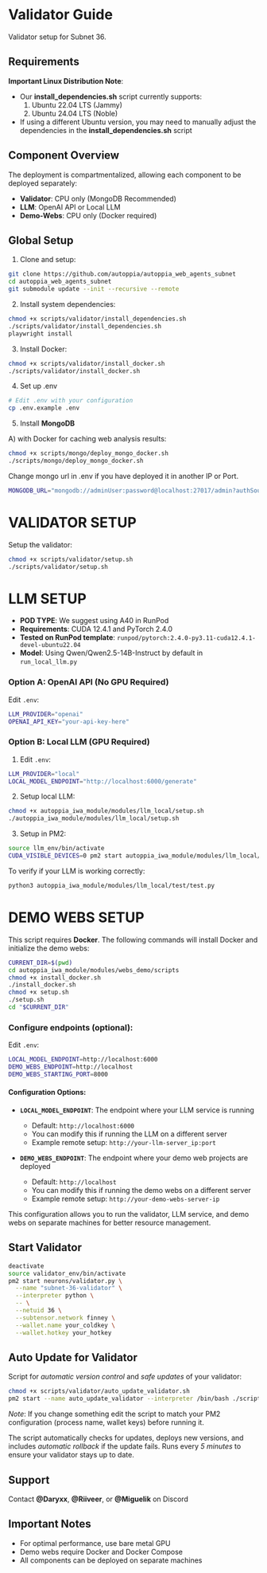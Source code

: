 # Validator Guide

Validator setup for Subnet 36.

## Requirements

**Important Linux Distribution Note**:

- Our **install_dependencies.sh** script currently supports:
  1. Ubuntu 22.04 LTS (Jammy)
  2. Ubuntu 24.04 LTS (Noble)
- If using a different Ubuntu version, you may need to manually adjust the dependencies in the **install_dependencies.sh** script

## Component Overview

The deployment is compartmentalized, allowing each component to be deployed separately:

- **Validator**: CPU only (MongoDB Recommended)
- **LLM**: OpenAI API or Local LLM
- **Demo-Webs**: CPU only (Docker required)

## Global Setup

1. Clone and setup:

```bash
git clone https://github.com/autoppia/autoppia_web_agents_subnet
cd autoppia_web_agents_subnet
git submodule update --init --recursive --remote
```

2. Install system dependencies:

```bash
chmod +x scripts/validator/install_dependencies.sh
./scripts/validator/install_dependencies.sh
playwright install
```

3. Install Docker:

```bash
chmod +x scripts/validator/install_docker.sh
./scripts/validator/install_docker.sh
```

4. Set up .env

```bash
# Edit .env with your configuration
cp .env.example .env
```

5. Install **MongoDB**

A) with Docker for caching web analysis results:

```bash
chmod +x scripts/mongo/deploy_mongo_docker.sh
./scripts/mongo/deploy_mongo_docker.sh
```

Change mongo url in .env if you have deployed it in another IP or Port.

```bash
MONGODB_URL="mongodb://adminUser:password@localhost:27017/admin?authSource=admin"
```

# VALIDATOR SETUP

Setup the validator:

```bash
chmod +x scripts/validator/setup.sh
./scripts/validator/setup.sh
```

# LLM SETUP

- **POD TYPE**: We suggest using A40 in RunPod
- **Requirements**: CUDA 12.4.1 and PyTorch 2.4.0
- **Tested on RunPod template**: `runpod/pytorch:2.4.0-py3.11-cuda12.4.1-devel-ubuntu22.04`
- **Model**: Using Qwen/Qwen2.5-14B-Instruct by default in `run_local_llm.py`

### Option A: OpenAI API (No GPU Required)

Edit `.env`:

```bash
LLM_PROVIDER="openai"
OPENAI_API_KEY="your-api-key-here"
```

### Option B: Local LLM (GPU Required)

1. Edit `.env`:

```bash
LLM_PROVIDER="local"
LOCAL_MODEL_ENDPOINT="http://localhost:6000/generate"
```

2. Setup local LLM:

```bash
chmod +x autoppia_iwa_module/modules/llm_local/setup.sh
./autoppia_iwa_module/modules/llm_local/setup.sh
```

3. Setup in PM2:

```bash
source llm_env/bin/activate
CUDA_VISIBLE_DEVICES=0 pm2 start autoppia_iwa_module/modules/llm_local/run_local_llm.py --name llm_local -- --port 6000
```

To verify if your LLM is working correctly:

```bash
python3 autoppia_iwa_module/modules/llm_local/test/test.py
```

# DEMO WEBS SETUP

This script requires **Docker**. The following commands will install Docker and initialize the demo webs:

```bash
CURRENT_DIR=$(pwd)
cd autoppia_iwa_module/modules/webs_demo/scripts
chmod +x install_docker.sh
./install_docker.sh
chmod +x setup.sh
./setup.sh
cd "$CURRENT_DIR"
```

### Configure endpoints (optional):

Edit `.env`:

```bash
LOCAL_MODEL_ENDPOINT=http://localhost:6000
DEMO_WEBS_ENDPOINT=http://localhost
DEMO_WEBS_STARTING_PORT=8000
```

#### Configuration Options:

- **`LOCAL_MODEL_ENDPOINT`**: The endpoint where your LLM service is running

  - Default: `http://localhost:6000`
  - You can modify this if running the LLM on a different server
  - Example remote setup: `http://your-llm-server_ip:port`

- **`DEMO_WEBS_ENDPOINT`**: The endpoint where your demo web projects are deployed
  - Default: `http://localhost`
  - You can modify this if running the demo webs on a different server
  - Example remote setup: `http://your-demo-webs-server-ip`

This configuration allows you to run the validator, LLM service, and demo webs on separate machines for better resource management.

## Start Validator

```bash
deactivate
source validator_env/bin/activate
pm2 start neurons/validator.py \
  --name "subnet-36-validator" \
  --interpreter python \
  -- \
  --netuid 36 \
  --subtensor.network finney \
  --wallet.name your_coldkey \
  --wallet.hotkey your_hotkey
```

## Auto Update for Validator

Script for _automatic version control_ and _safe updates_ of your validator:

```bash
chmod +x scripts/validator/auto_update_validator.sh
pm2 start --name auto_update_validator --interpreter /bin/bash ./scripts/validator/auto_update_validator.sh
```

_Note_: If you change something edit the script to match your PM2 configuration (process name, wallet keys) before running it.

The script automatically checks for updates, deploys new versions, and includes _automatic rollback_ if the update fails. Runs every _5 minutes_ to ensure your validator stays up to date.

## Support

Contact **@Daryxx**, **@Riiveer**, or **@Miguelik** on Discord

## Important Notes

- For optimal performance, use bare metal GPU
- Demo webs require Docker and Docker Compose
- All components can be deployed on separate machines
